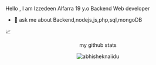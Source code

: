 Hello , I am Izzedeen Alfarra 
19 y.o Backend Web developer
- 💬 ask me about Backend,nodejs,js,php,sql,mongoDB

📈 <center> my github stats</center>
<p align="center"> <img src="https://github-readme-stats.vercel.app/api?username=x3azfx&show_icons=true&theme=gotham" alt="abhisheknaiidu" />




